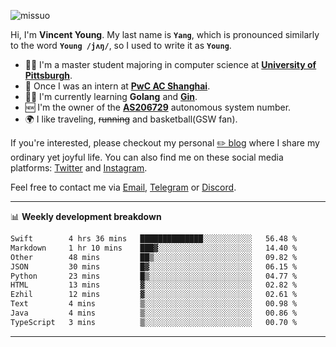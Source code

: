 <p align="left"> <img src="https://komarev.com/ghpvc/?username=missuo&label=Profile%20views&color=0e75b6&style=flat" alt="missuo" /> </p>


Hi, I'm **Vincent Young**. My last name is **`Yang`**, which is pronounced similarly to the word **`Young /jʌŋ/`**, so I used to write it as **`Young`**. 

-  👨‍🎓 I'm a master student majoring in computer science at [**University of Pittsburgh**](https://www.pitt.edu).
-  💼 Once I was an intern at **[PwC AC Shanghai](https://www.linkedin.com/company/pwc-ac-shanghai/)**.
-  👨‍💻 I'm currently learning **Golang** and [**Gin**](https://github.com/gin-gonic/gin).
-  🆕 I'm the owner of the **[AS206729](https://bgp.tools/AS206729)** autonomous system number.
-  🌍 I like traveling, ~~running~~ and basketball(GSW fan).

If you're interested, please checkout my personal [✏️ blog](https://missuo.me/) where I share my ordinary yet joyful life. You can also find me on these social media platforms: [Twitter](https://twitter.com/m1ssuo) and [Instagram](https://www.instagram.com/m1ssuo).

Feel free to contact me via <a href="mailto:i@yyt.moe">Email</a>, [Telegram](https://t.me/missuo) or [Discord](https://discordapp.com/users/missuo#7448).

-------

📊 **Weekly development breakdown**
<!--START_SECTION:waka-->

```txt
Swift        4 hrs 36 mins   ██████████████░░░░░░░░░░░   56.48 %
Markdown     1 hr 10 mins    ███▓░░░░░░░░░░░░░░░░░░░░░   14.40 %
Other        48 mins         ██▒░░░░░░░░░░░░░░░░░░░░░░   09.82 %
JSON         30 mins         █▓░░░░░░░░░░░░░░░░░░░░░░░   06.15 %
Python       23 mins         █▒░░░░░░░░░░░░░░░░░░░░░░░   04.77 %
HTML         13 mins         ▓░░░░░░░░░░░░░░░░░░░░░░░░   02.82 %
Ezhil        12 mins         ▓░░░░░░░░░░░░░░░░░░░░░░░░   02.61 %
Text         4 mins          ▒░░░░░░░░░░░░░░░░░░░░░░░░   00.98 %
Java         4 mins          ▒░░░░░░░░░░░░░░░░░░░░░░░░   00.86 %
TypeScript   3 mins          ▒░░░░░░░░░░░░░░░░░░░░░░░░   00.70 %
```

<!--END_SECTION:waka-->

-------
